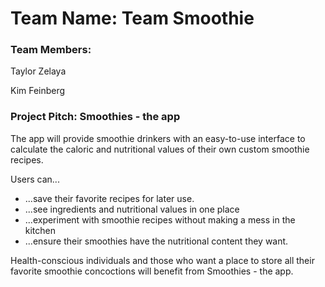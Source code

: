# Team Name: Team Smoothie

### Team Members:
Taylor Zelaya

Kim Feinberg

### Project Pitch: Smoothies - the app
The app will provide smoothie drinkers with an easy-to-use interface to calculate the caloric and nutritional values of their own custom smoothie recipes.

Users can...
* ...save their favorite recipes for later use.
* ...see ingredients and nutritional values in one place
* ...experiment with smoothie recipes without making a mess in the kitchen
* ...ensure their smoothies have the nutritional content they want.

Health-conscious individuals and those who want a place to store all their favorite smoothie concoctions will benefit from Smoothies - the app.
